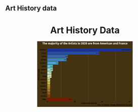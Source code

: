 ## Art History data

<h1 align="center"> Art History Data </h1>

<p align="center">
<img src="https://github.com/BB1464/Public-TidyTuesday/blob/master/2023/2023-01-17-Week-03/Artist.png?raw=true" width="60%">
</p>






